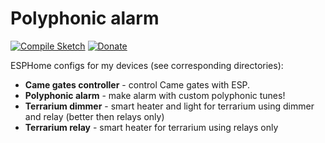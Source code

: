 # Polyphonic alarm

[![Compile Sketch](https://github.com/jehy/esphome/actions/workflows/esphome.yaml/badge.svg)](https://github.com/jehy/esphome/actions/workflows/esphome.yaml)
[![Donate](https://img.shields.io/badge/Donate-PayPal-green.svg)](https://www.paypal.me/jehyrus)

ESPHome configs for my devices (see corresponding directories):

* **Came gates controller** - control Came gates with ESP.
* **Polyphonic alarm** - make alarm with custom polyphonic tunes!
* **Terrarium dimmer** - smart heater and light for terrarium using dimmer and relay (better then relays only)
* **Terrarium relay** - smart heater for terrarium using relays only
